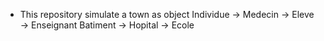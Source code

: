 * This repository simulate a town as object
        Individue -> Medecin
                  -> Eleve
                  -> Enseignant
        Batiment -> Hopital
                 -> Ecole
